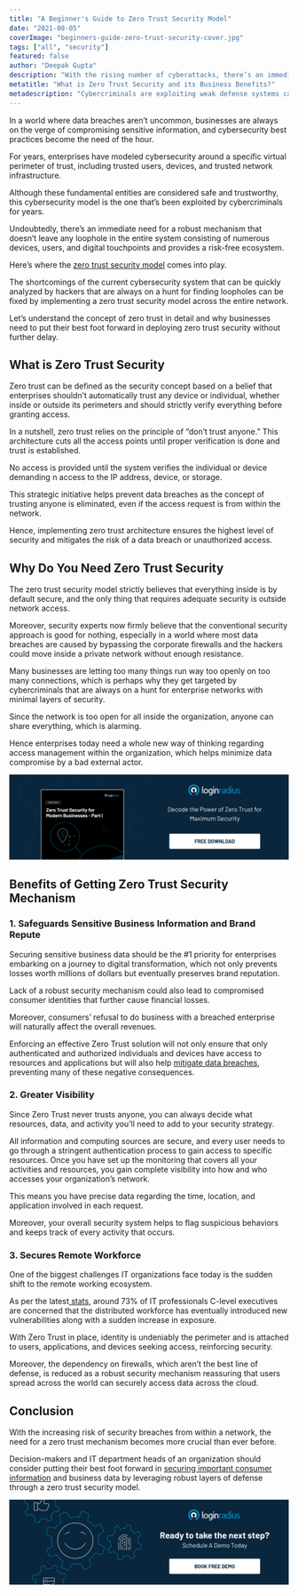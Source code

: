 ```yaml
---
title: "A Beginner's Guide to Zero Trust Security Model"
date: "2021-08-05"
coverImage: "beginners-guide-zero-trust-security-cover.jpg"
tags: ["all", "security"]
featured: false 
author: "Deepak Gupta"
description: "With the rising number of cyberattacks, there’s an immediate need for a robust mechanism that provides a risk-free digital ecosystem. Zero trust helps businesses create the most secure environment that mitigates the risk of any kind of security breach."
metatitle: "What is Zero Trust Security and its Business Benefits?"
metadescription: "Cybercriminals are exploiting weak defense systems causing severe losses. Learn how enterprises can leverage the zero trust model to overcome the situation."
---
```


In a world where data breaches aren’t uncommon, businesses are always on the verge of compromising sensitive information, and cybersecurity best practices become the need of the hour. 

For years, enterprises have modeled cybersecurity around a specific virtual perimeter of trust, including trusted users, devices, and trusted network infrastructure. 

Although these fundamental entities are considered safe and trustworthy, this cybersecurity model is the one that’s been exploited by cybercriminals for years. 

Undoubtedly, there’s an immediate need for a robust mechanism that doesn’t leave any loophole in the entire system consisting of numerous devices, users, and digital touchpoints and provides a risk-free ecosystem. 

Here’s where the [zero trust security model](https://www.loginradius.com/blog/start-with-identity/sase-zero-trust/) comes into play. 

The shortcomings of the current cybersecurity system that can be quickly analyzed by hackers that are always on a hunt for finding loopholes can be fixed by implementing a zero trust security model across the entire network. 

Let’s understand the concept of zero trust in detail and why businesses need to put their best foot forward in deploying zero trust security without further delay. 


## What is Zero Trust Security

Zero trust can be defined as the security concept based on a belief that enterprises shouldn’t automatically trust any device or individual, whether inside or outside its perimeters and should strictly verify everything before granting access. 

In a nutshell, zero trust relies on the principle of “don’t trust anyone.” This architecture cuts all the access points until proper verification is done and trust is established. 

No access is provided until the system verifies the individual or device demanding n access to the IP address, device, or storage. 

This strategic initiative helps prevent data breaches as the concept of trusting anyone is eliminated, even if the access request is from within the network. 

Hence, implementing zero trust architecture ensures the highest level of security and mitigates the risk of a data breach or unauthorized access.


## Why Do You Need Zero Trust Security

The zero trust security model strictly believes that everything inside is by default secure, and the only thing that requires adequate security is outside network access. 

Moreover, security experts now firmly believe that the conventional security approach is good for nothing, especially in a world where most data breaches are caused by bypassing the corporate firewalls and the hackers could move inside a private network without enough resistance. 

Many businesses are letting too many things run way too openly on too many connections, which is perhaps why they get targeted by cybercriminals that are always on a hunt for enterprise networks with minimal layers of security. 

Since the network is too open for all inside the organization, anyone can share everything, which is alarming. 

Hence enterprises today need a whole new way of thinking regarding access management within the organization, which helps minimize data compromise by a bad external actor. 

[![WP-zero-trust-security](WP-zero-trust-security.png)](https://www.loginradius.com/resource/zero-trust-security/)


## Benefits of Getting Zero Trust Security Mechanism 


### 1. Safeguards Sensitive Business Information and Brand Repute

Securing sensitive business data should be the #1 priority for enterprises embarking on a journey to digital transformation, which not only prevents losses worth millions of dollars but eventually preserves brand reputation. 

Lack of a robust security mechanism could also lead to compromised consumer identities that further cause financial losses.

Moreover, consumers’ refusal to do business with a breached enterprise will naturally affect the overall revenues.

Enforcing an effective Zero Trust solution will not only ensure that only authenticated and authorized individuals and devices have access to resources and applications but will also help [mitigate data breaches](https://www.loginradius.com/blog/start-with-identity/how-to-handle-data-breaches/), preventing many of these negative consequences.


### 2. Greater Visibility 

Since Zero Trust never trusts anyone, you can always decide what resources, data, and activity you’ll need to add to your security strategy.

All information and computing sources are secure, and every user needs to go through a stringent authentication process to gain access to specific resources. Once you have set up the monitoring that covers all your activities and resources, you gain complete visibility into how and who accesses your organization’s network.

This means you have precise data regarding the time, location, and application involved in each request.

Moreover, your overall security system helps to flag suspicious behaviors and keeps track of every activity that occurs.


### 3. Secures Remote Workforce

One of the biggest challenges IT organizations face today is the sudden shift to the remote working ecosystem.

As per the latest[ stats](https://lp.skyboxsecurity.com/WICD-2020-11-WW-Distributed-Workforce-Report-Reg.html), around 73% of IT professionals C-level executives are concerned that the distributed workforce has eventually introduced new vulnerabilities along with a sudden increase in exposure.

With Zero Trust in place, identity is undeniably the perimeter and is attached to users, applications, and devices seeking access, reinforcing security.

Moreover, the dependency on firewalls, which aren’t the best line of defense, is reduced as a robust security mechanism reassuring that users spread across the world can securely access data across the cloud.

## Conclusion

With the increasing risk of security breaches from within a network, the need for a zero trust mechanism becomes more crucial than ever before. 

Decision-makers and IT department heads of an organization should consider putting their best foot forward in [securing important consumer information](https://www.loginradius.com/blog/start-with-identity/maintaining-quality-data-security-practices/) and business data by leveraging robust layers of defense through a zero trust security model. 
 


[![book-a-demo-loginradius](book-a-demo.png)](https://www.loginradius.com/book-a-demo/)
